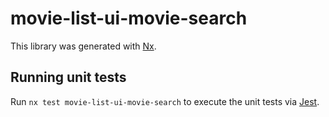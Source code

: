 # movie-list-ui-movie-search

This library was generated with [Nx](https://nx.dev).

## Running unit tests

Run `nx test movie-list-ui-movie-search` to execute the unit tests via [Jest](https://jestjs.io).
